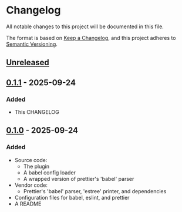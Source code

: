 # Changelog

All notable changes to this project will be documented in this file.

The format is based on [Keep a Changelog](https://keepachangelog.com/en/1.1.0/),
and this project adheres to [Semantic Versioning](https://semver.org/spec/v2.0.0.html).

## [Unreleased]

## [0.1.1] - 2025-09-24

### Added

- This CHANGELOG

## [0.1.0] - 2025-09-24

### Added

- Source code:
  - The plugin
  - A babel config loader
  - A wrapped version of prettier's 'babel' parser
- Vendor code:
  - Prettier's 'babel' parser, 'estree' printer, and dependencies
- Configuration files for babel, eslint, and prettier
- A README

[unreleased]: https://github.com/rich-27/prettier-plugin-js-hack-pipes-wrapper/compare/v0.1.1...HEAD
[0.1.1]: https://github.com/rich-27/prettier-plugin-js-hack-pipes-wrapper/compare/v0.1.0...v0.1.1
[0.1.0]: https://github.com/rich-27/prettier-plugin-js-hack-pipes-wrapper/releases/tag/v0.1.0